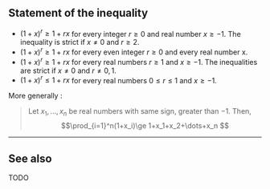 ## Statement of the inequality

* $(1+x)^{r}\ge 1+rx$ for every integer $r \ge 0$ and real number $x \ge −1$. The inequality is strict if $x \neq 0$ and $r \ge 2$. 
* $( 1 + x )^r \ge 1 + r x$ for every even integer $r \ge 0$ and every real number x.
* $( 1 + x )^r \ge 1 + r x$ for every real numbers $r \ge 1$ and $x \ge −1$. The inequalities are strict if $x \neq 0$ and $r \neq 0, 1$.
* $( 1 + x )^r \le 1 + r x$ for every real numbers $0 \le r \le 1$ and $x \ge −1$.

More generally : 
> Let $x_1,\dots,x_n$ be real numbers with same sign, greater than $-1$. Then, 
> $$\prod_{i=1}^n(1+x_i)\ge 1+x_1+x_2+\dots+x_n $$

---

## See also

TODO